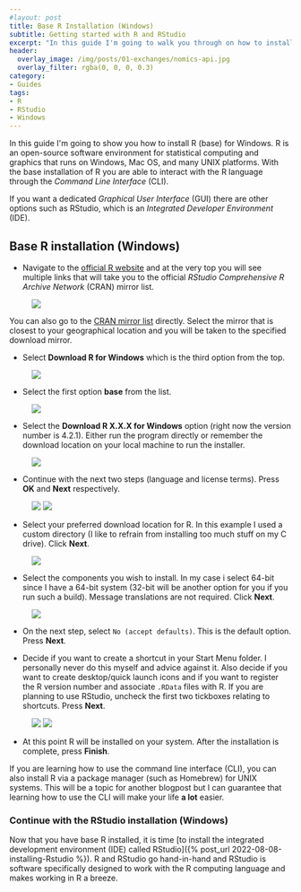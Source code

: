 ```yaml
---
#layout: post
title: Base R Installation (Windows)
subtitle: Getting started with R and RStudio
excerpt: "In this guide I'm going to walk you through on how to install base R, an open-source software environment used mainly for statistical computing and graphics."
header:
  overlay_image: /img/posts/01-exchanges/nomics-api.jpg
  overlay_filter: rgba(0, 0, 0, 0.3)
category: 
- Guides
tags:
- R
- RStudio
- Windows
---
```

 
In this guide I'm going to show you how to install R (base) for Windows. R is an open-source software environment for statistical computing and graphics that runs on Windows, Mac OS, and many UNIX platforms. With the base installation of R you are able to interact with the R language through the *Command Line Interface* (CLI). 

>
If you want a dedicated *Graphical User Interface* (GUI) there are other options such as RStudio, which is an *Integrated Developer Environment* (IDE). 

## Base R installation (Windows)

* Navigate to the [official R website](https://www.r-project.org/) and at the very top you will see multiple links that will take you to the official *RStudio Comprehensive R Archive Network* (CRAN) mirror list. 

<figure class="centered">
    <a href="/img/posts/base-R-installation-Windows/step0.PNG" title="Download R for Windows" alt="Download R for Windows">
    <img src="/img/posts/base-R-installation-Windows/step0.PNG"></a>
</figure>

>
You can also go to the [CRAN mirror list](https://cran.r-project.org/mirrors.html) directly. Select the mirror that is closest to your geographical location and you will be taken to the specified download mirror.

* Select **Download R for Windows** which is the third option from the top.

<figure class="centered">
    <a href="/img/posts/base-R-installation-Windows/step2.PNG" title="Download R for Windows" alt="Download R for Windows">
    <img src="/img/posts/base-R-installation-Windows/step2.PNG"></a>
</figure>

* Select the first option **base** from the list.

<figure class="centered">
    <a href="/img/posts/base-R-installation-Windows/Step4.PNG" title="R base" alt="R base">
    <img src="/img/posts/base-R-installation-Windows/Step4.PNG"></a>
</figure>

* Select the **Download R X.X.X for Windows** option (right now the version number is 4.2.1). Either run the program directly or remember the download location on your local machine to run the installer.

<figure class="centered">
    <a href="/img/posts/base-R-installation-Windows/Step5.PNG" title="R base" alt="R base">
    <img src="/img/posts/base-R-installation-Windows/Step5.PNG"></a>
</figure>

* Continue with the next two steps (language and license terms). Press **OK** and **Next** respectively.

<figure class="half">
    <a href="/img/posts/base-R-installation-Windows/Step6.PNG"><img src="/img/posts/base-R-installation-Windows/Step6.PNG"></a>
    <a href="/img/posts/base-R-installation-Windows/Step7.PNG"><img src="/img/posts/base-R-installation-Windows/Step7.PNG"></a>
</figure>

* Select your preferred download location for R. In this example I used a custom directory (I like to refrain from installing too much stuff on my C drive). Click **Next**. 

<figure class="centered">
    <a href="/img/posts/base-R-installation-Windows/Step8.PNG" title="R base" alt="R base">
    <img src="/img/posts/base-R-installation-Windows/Step8.PNG"></a>
</figure>

* Select the components you wish to install. In my case i select 64-bit since I have a 64-bit system (32-bit will be another option for you if you run such a build). Message translations are not required. Click **Next**.

<figure class="centered">
    <a href="/img/posts/base-R-installation-Windows/Step9.PNG" title="R base" alt="R base">
    <img src="/img/posts/base-R-installation-Windows/Step9.PNG"></a>
</figure>

* On the next step, select `No (accept defaults)`. This is the default option. Press **Next**.

* Decide if you want to create a shortcut in your Start Menu folder. I personally never do this myself and advice against it. Also decide if you want to create desktop/quick launch icons and if you want to register the R version number and associate `.RData` files with R. If you are planning to use RStudio, uncheck the first two tickboxes relating to shortcuts. Press **Next**.

<figure class="half">
    <a href="/img/posts/base-R-installation-Windows/Step10.PNG"><img src="/img/posts/base-R-installation-Windows/Step10.PNG"></a>
    <a href="/img/posts/base-R-installation-Windows/Step11.PNG"><img src="/img/posts/base-R-installation-Windows/Step11.PNG"></a>
</figure>

* At this point R will be installed on your system. After the installation is complete, press **Finish**.

>
If you are learning how to use the command line interface (CLI), you can also install R via a package manager (such as Homebrew) for UNIX systems. This will be a topic for another blogpost but I can guarantee that learning how to use the CLI will make your life **a lot** easier.

### Continue with the RStudio installation (Windows)

Now that you have base R installed, it is time [to install the integrated development environment (IDE) called RStudio]({% post_url 2022-08-08-installing-Rstudio %}). R and RStudio go hand-in-hand and RStudio is software specifically designed to work with the R computing language and makes working in R a breeze. 
